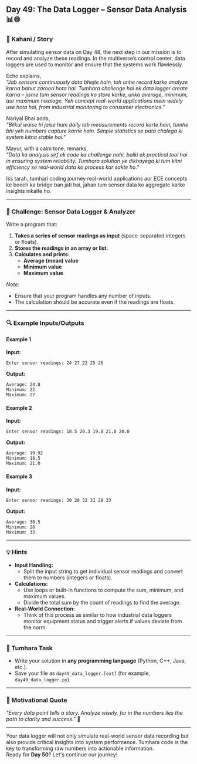 ## **Day 49: The Data Logger – Sensor Data Analysis** 📊🌐

### **📜 Kahani / Story**  
After simulating sensor data on Day 48, the next step in our mission is to record and analyze these readings. In the multiverse’s control center, data loggers are used to monitor and ensure that the systems work flawlessly.  
   
Echo explains,  
*"Jab sensors continuously data bhejte hain, toh unhe record karke analyze karna bahut zaroori hota hai. Tumhara challenge hai ek data logger create karna – jisme tum sensor readings ko store karke, unka average, minimum, aur maximum nikaloge. Yeh concept real-world applications mein widely use hota hai, from industrial monitoring to consumer electronics."*  

Nariyal Bhai adds,  
*"Bilkul waise hi jaise hum daily lab measurements record karte hain, tumhe bhi yeh numbers capture karne hain. Simple statistics se pata chalega ki system kitna stable hai."*  

Mayur, with a calm tone, remarks,  
*"Data ka analysis sirf ek code ka challenge nahi, balki ek practical tool hai in ensuring system reliability. Tumhara solution ye dikhayega ki tum kitni efficiency se real-world data ko process kar sakte ho."*

Iss tarah, tumhari coding journey real-world applications aur ECE concepts ke beech ka bridge ban jati hai, jahan tum sensor data ko aggregate karke insights nikalte ho.

---

### **🎯 Challenge: Sensor Data Logger & Analyzer**  
Write a program that:  
1. **Takes a series of sensor readings as input** (space-separated integers or floats).  
2. **Stores the readings in an array or list.**  
3. **Calculates and prints:**
   - **Average (mean) value**
   - **Minimum value**
   - **Maximum value**

*Note:*  
- Ensure that your program handles any number of inputs.
- The calculation should be accurate even if the readings are floats.

---

### **🔍 Example Inputs/Outputs**

#### **Example 1**  
**Input:**  
```
Enter sensor readings: 24 27 22 25 26
```  
**Output:**  
```
Average: 24.8
Minimum: 22
Maximum: 27
```

#### **Example 2**  
**Input:**  
```
Enter sensor readings: 18.5 20.3 19.8 21.0 20.0
```  
**Output:**  
```
Average: 19.92
Minimum: 18.5
Maximum: 21.0
```

#### **Example 3**  
**Input:**  
```
Enter sensor readings: 30 28 32 31 29 33
```  
**Output:**  
```
Average: 30.5
Minimum: 28
Maximum: 33
```

---

### **💡 Hints**  
- **Input Handling:**  
  - Split the input string to get individual sensor readings and convert them to numbers (integers or floats).  
- **Calculations:**  
  - Use loops or built-in functions to compute the sum, minimum, and maximum values.  
  - Divide the total sum by the count of readings to find the average.
- **Real-World Connection:**  
  - Think of this process as similar to how industrial data loggers monitor equipment status and trigger alerts if values deviate from the norm.

---

### **📝 Tumhara Task**  
- Write your solution in **any programming language** (Python, C++, Java, etc.).  
- Save your file as `day49_data_logger.[ext]` (for example, `day49_data_logger.py`).

---

### **🌟 Motivational Quote**  
*"Every data point tells a story. Analyze wisely, for in the numbers lies the path to clarity and success."* 🚀

---

Your data logger will not only simulate real-world sensor data recording but also provide critical insights into system performance. Tumhara code is the key to transforming raw numbers into actionable information.  
Ready for **Day 50**? Let's continue our journey!